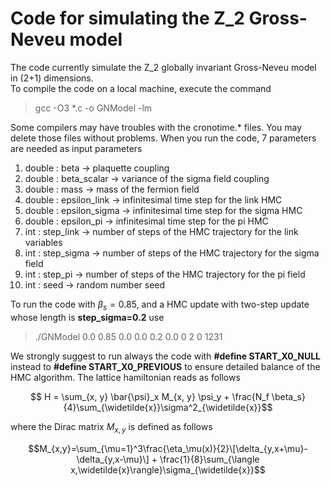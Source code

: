 # Code for simulating the Z_2 Gross-Neveu model

The code currently simulate the Z_2 globally invariant Gross-Neveu model in (2+1) dimensions.  
To compile the code on a local machine, execute the command

> gcc -O3 *.c -o GNModel -lm

Some compilers may have troubles with the cronotime.* files. You may delete those files without problems.
When you run the code, 7 parameters are needed as input parameters

1. double : beta -> plaquette coupling
2. double : beta_scalar -> variance of the sigma field coupling
3. double : mass -> mass of the fermion field
4. double : epsilon_link -> infinitesimal time step for the link HMC
5. double : epsilon_sigma -> infinitesimal time step for the sigma HMC
6. double : epsilon_pi -> infinitesimal time step for the pi HMC
7. int : step_link -> number of steps of the HMC trajectory for the link variables
8. int : step_sigma -> number of steps of the HMC trajectory for the sigma field
9. int : step_pi -> number of steps of the HMC trajectory for the pi field
10. int : seed -> random number seed

To run the code with $\beta_s=0.85$, and a HMC update with two-step update whose length is **step_sigma=0.2** use 

> ./GNModel 0.0 0.85 0.0 0.0 0.2 0.0 0 2 0 1231

We strongly suggest to run always the code with **#define START_X0_NULL** instead to **#define START_X0_PREVIOUS** to ensure detailed balance of the HMC algorithm.
The lattice hamiltonian reads as follows

$$ H = \sum_{x, y} \bar{\psi}_x M_{x, y} \psi_y + \frac{N_f \beta_s}{4}\sum_{\widetilde{x}}\sigma^2_{\widetilde{x}}$$

where the Dirac matrix $M_{x,y}$ is defined as follows

$$M_{x,y}=\sum_{\mu=1}^3\frac{\eta_\mu(x)}{2}\[\delta_{y,x+\mu}-\delta_{y,x-\mu}\] + \frac{1}{8}\sum_{\langle x,\widetilde{x}\rangle}\sigma_{\widetilde{x}}$$